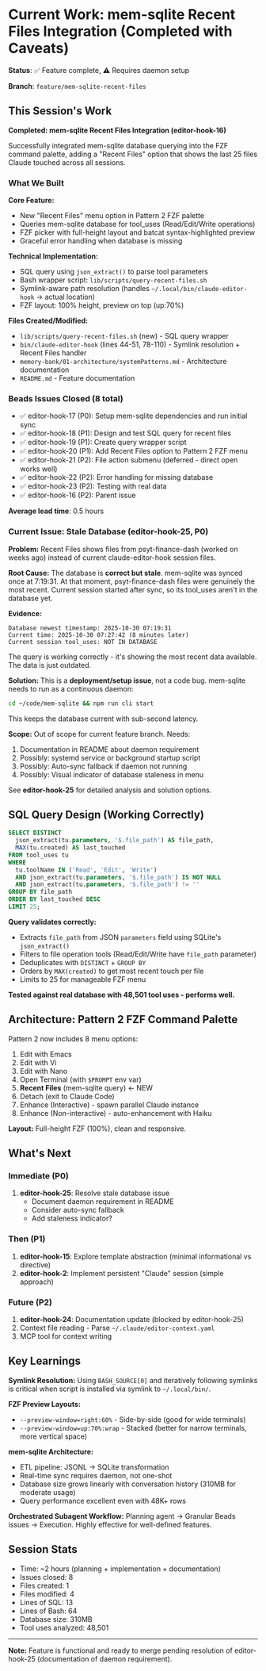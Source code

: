# Current Work: mem-sqlite Recent Files Integration (Completed with Caveats)

**Status**: ✅ Feature complete, ⚠️ Requires daemon setup

**Branch**: `feature/mem-sqlite-recent-files`

## This Session's Work

**Completed: mem-sqlite Recent Files Integration (editor-hook-16)**

Successfully integrated mem-sqlite database querying into the FZF command palette, adding a "Recent Files" option that shows the last 25 files Claude touched across all sessions.

### What We Built

**Core Feature:**
- New "Recent Files" menu option in Pattern 2 FZF palette
- Queries mem-sqlite database for tool_uses (Read/Edit/Write operations)
- FZF picker with full-height layout and batcat syntax-highlighted preview
- Graceful error handling when database is missing

**Technical Implementation:**
- SQL query using `json_extract()` to parse tool parameters
- Bash wrapper script: `lib/scripts/query-recent-files.sh`
- Symlink-aware path resolution (handles `~/.local/bin/claude-editor-hook` → actual location)
- FZF layout: 100% height, preview on top (up:70%)

**Files Created/Modified:**
- `lib/scripts/query-recent-files.sh` (new) - SQL query wrapper
- `bin/claude-editor-hook` (lines 44-51, 78-110) - Symlink resolution + Recent Files handler
- `memory-bank/01-architecture/systemPatterns.md` - Architecture documentation
- `README.md` - Feature documentation

### Beads Issues Closed (8 total)

- ✅ editor-hook-17 (P0): Setup mem-sqlite dependencies and run initial sync
- ✅ editor-hook-18 (P1): Design and test SQL query for recent files
- ✅ editor-hook-19 (P1): Create query wrapper script
- ✅ editor-hook-20 (P1): Add Recent Files option to Pattern 2 FZF menu
- ✅ editor-hook-21 (P2): File action submenu (deferred - direct open works well)
- ✅ editor-hook-22 (P2): Error handling for missing database
- ✅ editor-hook-23 (P2): Testing with real data
- ✅ editor-hook-16 (P2): Parent issue

**Average lead time**: 0.5 hours

### Current Issue: Stale Database (editor-hook-25, P0)

**Problem:**
Recent Files shows files from psyt-finance-dash (worked on weeks ago) instead of current claude-editor-hook session files.

**Root Cause:**
The database is **correct but stale**. mem-sqlite was synced once at 7:19:31. At that moment, psyt-finance-dash files were genuinely the most recent. Current session started after sync, so its tool_uses aren't in the database yet.

**Evidence:**
```
Database newest timestamp: 2025-10-30 07:19:31
Current time: 2025-10-30 07:27:42 (8 minutes later)
Current session tool_uses: NOT IN DATABASE
```

The query is working correctly - it's showing the most recent data available. The data is just outdated.

**Solution:**
This is a **deployment/setup issue**, not a code bug. mem-sqlite needs to run as a continuous daemon:

```bash
cd ~/code/mem-sqlite && npm run cli start
```

This keeps the database current with sub-second latency.

**Scope:**
Out of scope for current feature branch. Needs:
1. Documentation in README about daemon requirement
2. Possibly: systemd service or background startup script
3. Possibly: Auto-sync fallback if daemon not running
4. Possibly: Visual indicator of database staleness in menu

See **editor-hook-25** for detailed analysis and solution options.

## SQL Query Design (Working Correctly)

```sql
SELECT DISTINCT
  json_extract(tu.parameters, '$.file_path') AS file_path,
  MAX(tu.created) AS last_touched
FROM tool_uses tu
WHERE
  tu.toolName IN ('Read', 'Edit', 'Write')
  AND json_extract(tu.parameters, '$.file_path') IS NOT NULL
  AND json_extract(tu.parameters, '$.file_path') != ''
GROUP BY file_path
ORDER BY last_touched DESC
LIMIT 25;
```

**Query validates correctly:**
- Extracts `file_path` from JSON `parameters` field using SQLite's `json_extract()`
- Filters to file operation tools (Read/Edit/Write have `file_path` parameter)
- Deduplicates with `DISTINCT` + `GROUP BY`
- Orders by `MAX(created)` to get most recent touch per file
- Limits to 25 for manageable FZF menu

**Tested against real database with 48,501 tool uses - performs well.**

## Architecture: Pattern 2 FZF Command Palette

Pattern 2 now includes 8 menu options:
1. Edit with Emacs
2. Edit with Vi
3. Edit with Nano
4. Open Terminal (with `$PROMPT` env var)
5. **Recent Files** (mem-sqlite query) ← NEW
6. Detach (exit to Claude Code)
7. Enhance (Interactive) - spawn parallel Claude instance
8. Enhance (Non-interactive) - auto-enhancement with Haiku

**Layout:** Full-height FZF (100%), clean and responsive.

## What's Next

### Immediate (P0)
1. **editor-hook-25**: Resolve stale database issue
   - Document daemon requirement in README
   - Consider auto-sync fallback
   - Add staleness indicator?

### Then (P1)
1. **editor-hook-15**: Explore template abstraction (minimal informational vs directive)
2. **editor-hook-2**: Implement persistent "Claude" session (simple approach)

### Future (P2)
1. **editor-hook-24**: Documentation update (blocked by editor-hook-25)
2. Context file reading - Parse `~/.claude/editor-context.yaml`
3. MCP tool for context writing

## Key Learnings

**Symlink Resolution:**
Using `BASH_SOURCE[0]` and iteratively following symlinks is critical when script is installed via symlink to `~/.local/bin/`.

**FZF Preview Layouts:**
- `--preview-window=right:60%` - Side-by-side (good for wide terminals)
- `--preview-window=up:70%:wrap` - Stacked (better for narrow terminals, more vertical space)

**mem-sqlite Architecture:**
- ETL pipeline: JSONL → SQLite transformation
- Real-time sync requires daemon, not one-shot
- Database size grows linearly with conversation history (310MB for moderate usage)
- Query performance excellent even with 48K+ rows

**Orchestrated Subagent Workflow:**
Planning agent → Granular Beads issues → Execution. Highly effective for well-defined features.

## Session Stats

- Time: ~2 hours (planning + implementation + documentation)
- Issues closed: 8
- Files created: 1
- Files modified: 4
- Lines of SQL: 13
- Lines of Bash: 64
- Database size: 310MB
- Tool uses analyzed: 48,501

---

**Note:** Feature is functional and ready to merge pending resolution of editor-hook-25 (documentation of daemon requirement).
